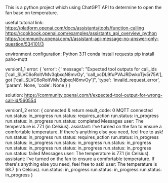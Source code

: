 This is a python project which using ChatGPT API to determine to open the fan base on temperature.

useful tutorial link:
https://platform.openai.com/docs/assistants/tools/function-calling
https://cookbook.openai.com/examples/assistants_api_overview_python
https://community.openai.com/t/assistant-api-message-no-answer-only-question/534101/3

environment configuration:
Python 3.11
conda install requests
pip install paho-mqtt

version1_1 error:
{
    'error': {
        'message': "Expected tool outputs for call_ids ['call_SLVC6oRoltVMv3qbxqN8mvOy', 'call_xcDL9fuPVAJRDwkoTjv5r75A'], got ['call_SLVC6oRoltVMv3qbxqN8mvOy']",
        'type': 'invalid_request_error',
        'param': None,
        'code': None
    }
}

solution:
https://community.openai.com/t/expected-tool-output-for-wrong-call-id/560554

version1_2 error:
{
    connected & return result_code: 0
    MQTT connected
    run.status:  in_progress
    run.status:  requires_action
    run.status:  in_progress
    run.status:  in_progress
    run.status:  completed
    Messages
    user: The temperature is 77.1 (in Celsius).
    assistant: I've turned on the fan to ensure a comfortable temperature. If there's anything else you need, feel free to ask!
    run.status:  in_progress
    run.status:  requires_action
    run.status:  in_progress
    run.status:  in_progress
    run.status:  in_progress
    run.status:  in_progress
    run.status:  in_progress
    run.status:  in_progress
    run.status:  in_progress
    run.status:  failed
    Messages
    user: The temperature is 77.1 (in Celsius).
    assistant: I've turned on the fan to ensure a comfortable temperature. If there's anything else you need, feel free to ask!
    user: The temperature is 68.7 (in Celsius).
    run.status:  in_progress
    run.status:  in_progress
    run.status:  in_progress
}